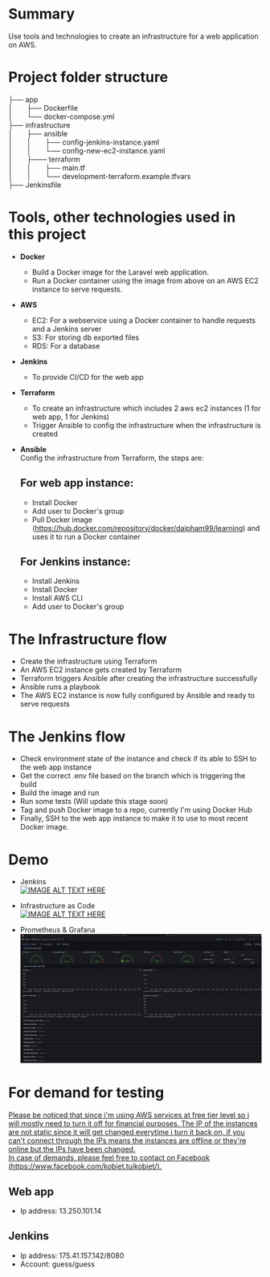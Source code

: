 # Summary 
Use tools and technologies to create an infrastructure for a web application on AWS.
# Project folder structure
├── app   
│&emsp;&emsp;├── Dockerfile  
│&emsp;&emsp;└── docker-compose.yml  
├── infrastructure  
│&emsp;&emsp;├── ansible  
│&emsp;&emsp;│&emsp;&emsp;├── config-jenkins-instance.yaml  
│&emsp;&emsp;│&emsp;&emsp;└── config-new-ec2-instance.yaml  
│&emsp;&emsp;├─── terraform   
│&emsp;&emsp;│&emsp;&emsp;├── main.tf  
│&emsp;&emsp;│&emsp;&emsp;└── development-terraform.example.tfvars  
├── Jenkinsfile  
# Tools, other technologies used in this project
- **Docker**  
    - Build a Docker image for the Laravel web application.  
    - Run a Docker container using the image from above on an AWS EC2 instance to serve requests.  

- **AWS**  
    - EC2: For a webservice using a Docker container to handle requests and a Jenkins server  
    - S3: For storing db exported files  
    - RDS: For a database  

- **Jenkins**  
    - To provide CI/CD for the web app  

- **Terraform**  
    - To create an infrastructure which includes 2 aws ec2 instances (1 for web app, 1 for Jenkins)
    - Trigger Ansible to config the infrastructure when the infrastructure is created  

- **Ansible**  
    Config the infrastructure from Terraform, the steps are:  
    ## For **web app** instance:  
    - Install Docker  
    - Add user to Docker's group  
    - Pull Docker image (https://hub.docker.com/repository/docker/daipham99/learning) and uses it to run a Docker container  

    ## For **Jenkins** instance:  
    - Install Jenkins  
    - Install Docker  
    - Install AWS CLI
    - Add user to Docker's group   

# The Infrastructure flow  
- Create the infrastructure using Terraform
- An AWS EC2 instance gets created by Terraform
- Terraform triggers Ansible after creating the infrastructure successfully
- Ansible runs a playbook 
- The AWS EC2 instance is now fully configured by Ansible and ready to serve requests

# The Jenkins flow  
- Check environment state of the instance and check if its able to SSH to the web app instance
- Get the correct .env file based on the branch which is triggering the build
- Build the image and run 
- Run some tests (Will update this stage soon)
- Tag and push Docker image to a repo, currently I'm using Docker Hub
- Finally, SSH to the web app instance to make it to use to most recent Docker image.

# Demo

- Jenkins  
[![IMAGE ALT TEXT HERE](https://img.youtube.com/vi/b_Tr6k2qDX4/0.jpg)](https://www.youtube.com/watch?v=b_Tr6k2qDX4)

- Infrastructure as Code  
[![IMAGE ALT TEXT HERE](https://img.youtube.com/vi/Vdr84BIlMu8/0.jpg)](https://www.youtube.com/watch?v=Vdr84BIlMu8) 

- Prometheus & Grafana  
![alt text](./images/prometheus-grafana.png)

# For demand for testing
<ins>Please be noticed that since i'm using AWS services at free tier level so i will mostly need to turn it off for financial purposes. 
    The IP of the instances are not static since it will get changed everytime i turn it back on, if you can't connect through the IPs means the instances are offline or they're online but the IPs have been changed.    
    In case of demands, please feel free to contact on Facebook (https://www.facebook.com/kobiet.tuikobiet/).  
</ins>
## Web app  
- Ip address: 13.250.101.14

## Jenkins  
- Ip address: 175.41.157.142/8080
- Account: guess/guess










